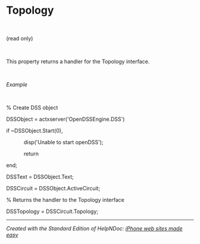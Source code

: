 # Topology

&nbsp;

(read only)

&nbsp;

This property returns a handler for the Topology interface.

&nbsp;

*Example*

&nbsp;

% Create DSS object

DSSObject = actxserver('OpenDSSEngine.DSS')

if ~DSSObject.Start(0),

&nbsp; &nbsp; &nbsp; &nbsp; &nbsp; &nbsp; disp('Unable to start openDSS');

&nbsp; &nbsp; &nbsp; &nbsp; &nbsp; &nbsp; return

end;

DSSText = DSSObject.Text;

DSSCircuit = DSSObject.ActiveCircuit;

% Returns the handler to the Topology interface

DSSTopology = DSSCircuit.Topology;

***
_Created with the Standard Edition of HelpNDoc: [iPhone web sites made easy](<https://www.helpndoc.com/feature-tour/iphone-website-generation>)_
